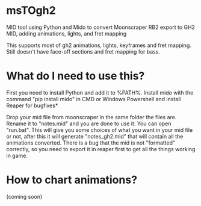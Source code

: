 # msTOgh2
MID tool using Python and Mido to convert Moonscraper RB2 export to GH2 MID, adding animations, lights, and fret mapping

This supports most of gh2 animations, lights, keyframes and fret mapping. Still doesn't have face-off sections and fret mapping for bass.

# What do I need to use this?
First you need to install Python and add it to %PATH%. Install mido with the command "pip install mido" in CMD or Windows Powershell and install Reaper for bugfixes*

Drop your mid file from moonscraper in the same folder the files are. Rename it to "notes.mid" and you are done to use it.
You can open "run.bat". This will give you some choices of what you want in your mid file or not, after this it will generate "notes_gh2.mid" that will contain all the animations converted. There is a bug that the mid is not "formatted" correctly, so you need to export it in reaper first to get all the things working in game.

# How to chart animations?
(coming soon)

